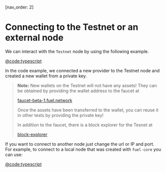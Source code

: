 [nav_order: 2]

# Connecting to the Testnet or an external node

We can interact with the `Testnet` node by using the following example.

[@code:typescript](./packages/fuel-gauge/src/doc-examples.test.ts#typedoc:provider-testnet)

In the code example, we connected a new provider to the Testnet node and created a new wallet from a private key.

> **Note:** New wallets on the Testnet will not have any assets! They can be obtained by providing the wallet address to the faucet at
>
> [faucet-beta-1.fuel.network](https://faucet-beta-1.fuel.network)
>
> Once the assets have been transferred to the wallet, you can reuse it in other tests by providing the private key!
>
> In addition to the faucet, there is a block explorer for the Tesnet at
>
> [block-explorer](https://fuellabs.github.io/block-explorer-v2)

If you want to connect to another node just change the url or IP and port. For example, to connect to a local node that was created with `fuel-core` you can use:

[@code:typescript](./packages/fuel-gauge/src/doc-examples.test.ts#typedoc:provider-local)
